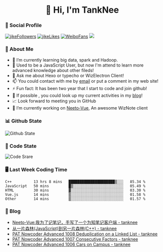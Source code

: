 
<h1 align="center">👋 Hi, I'm TankNee</h1>

### 📌 Social Profile 

[![jikeFollowers](https://img.shields.io/badge/dynamic/json?color=%23FFE411&label=JikeFollowers&query=%24.data.totalSubs&url=https%3A%2F%2Fapi.spencerwoo.com%2Fsubstats%2F%3Fsource%3DjikeFollower%26queryKey%3Dd25cf3f3-f6e6-4427-b418-51ba06cf26e9)](https://m.okjike.com)
[![jikeLikes](https://img.shields.io/badge/dynamic/json?color=%23FFE411&label=JikeLikes&query=%24.data.totalSubs&url=https%3A%2F%2Fapi.spencerwoo.com%2Fsubstats%2F%3Fsource%3DjikeLiked%26queryKey%3Dd25cf3f3-f6e6-4427-b418-51ba06cf26e9)](https://m.okjike.com)
[![WeiboFans](https://img.shields.io/badge/dynamic/json?color=%23E6162D&label=WeiboFollowers&query=%24.data.totalSubs&url=https%3A%2F%2Fapi.spencerwoo.com%2Fsubstats%2F%3Fsource%3Dweibo%26queryKey%3D5201023153)](https://www.weibo.com)
![](https://visitor-badge.glitch.me/badge?page_id=TankNee.TankNee)

### 👦 About Me 

- 🌱 I’m currently learning big data, spark and Hadoop.
- 🤔 Used to be a JavaScript User, but now I'm attend to learn more advanced knowledge about other fileds!
- 💬 Ask me about Hexo or typecho or WizElectron Client!
- 📫 You could contact with me by [email](mailto:nee@tanknee.cn) or put a comment in my web site!
-  ⚡  Fun fact: It has been two year that I start to code and join github!
- 🎉 If possible , you could look up my current activities in my [blog](https://www.tanknee.cn)!
- 📈 Look forward to meeting you in GitHub
- 🔭 I’m currently working on [Neeto-Vue](https://github.com/TankNee/Neeto-Vue), An awesome WizNote client

### 📊 Github State

![Github State](https://github-readme-stats.vercel.app/api?username=TankNee&show_icons=true&hide_border=true)

### 📶 Code State

![Code Srare](https://github-readme-stats.vercel.app/api/top-langs/?username=TankNee&layout=compact&hide_border=true&title_color=a0a9af)

### 🖥 Last Week Coding Time

<!--START_SECTION:waka-->
```text
C++          13 hrs 8 mins   █████████████████████▒░░░   85.34 % 
JavaScript   50 mins         █▒░░░░░░░░░░░░░░░░░░░░░░░   05.49 % 
HTML         30 mins         ▓░░░░░░░░░░░░░░░░░░░░░░░░   03.30 % 
Vue.js       14 mins         ▒░░░░░░░░░░░░░░░░░░░░░░░░   01.58 % 
Other        14 mins         ▒░░░░░░░░░░░░░░░░░░░░░░░░   01.57 % 
```
<!--END_SECTION:waka-->

### 📕 Blog

<!-- BLOG-POST-LIST:START -->
- [Neeto-Vue:我为了记笔记，手写了一个为知笔记客户端 - tanknee](http://www.cnblogs.com/tanknee/p/14367479.html)
- [从一片森林(JavaScript)到另一片森林(C++) - tanknee](http://www.cnblogs.com/tanknee/p/14352329.html)
- [PAT Nowcoder Advanced 1008 Deduplication on a Linked List - tanknee](http://www.cnblogs.com/tanknee/p/14336458.html)
- [PAT Nowcoder Advanced 1007 Consecutive Factors - tanknee](http://www.cnblogs.com/tanknee/p/14336455.html)
- [PAT Nowcoder Advanced 1006 Cars on Campus - tanknee](http://www.cnblogs.com/tanknee/p/14336449.html)
<!-- BLOG-POST-LIST:END -->
